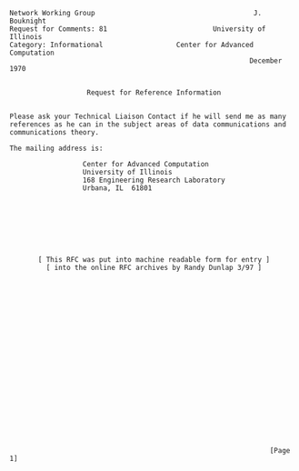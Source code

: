     Network Working Group                                       J. Bouknight
    Request for Comments: 81                          University of Illinois
    Category: Informational                  Center for Advanced Computation
                                                               December 1970


                       Request for Reference Information


    Please ask your Technical Liaison Contact if he will send me as many
    references as he can in the subject areas of data communications and
    communications theory.

    The mailing address is:

                      Center for Advanced Computation
                      University of Illinois
                      168 Engineering Research Laboratory
                      Urbana, IL  61801








           [ This RFC was put into machine readable form for entry ]
             [ into the online RFC archives by Randy Dunlap 3/97 ]






















                                                                    [Page 1]
